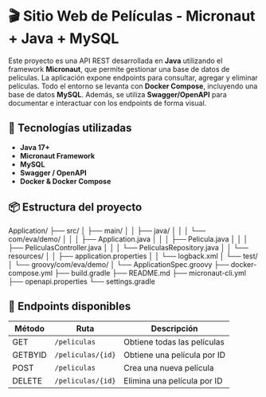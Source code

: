 # 🎬 Sitio Web de Películas - Micronaut + Java + MySQL

Este proyecto es una API REST desarrollada en **Java** utilizando el framework **Micronaut**, que permite gestionar una base de datos de películas. 
La aplicación expone endpoints para consultar, agregar y eliminar películas. 
Todo el entorno se levanta con **Docker Compose**, incluyendo una base de datos **MySQL**. 
Además, se utiliza **Swagger/OpenAPI** para documentar e interactuar con los endpoints de forma visual.


## 🚀 Tecnologías utilizadas

- **Java 17+**
- **Micronaut Framework**
- **MySQL**
- **Swagger / OpenAPI**
- **Docker & Docker Compose**


## 📦 Estructura del proyecto

Application/
├── src/
│   ├── main/
│   │   ├── java/
│   │   │   └── com/eva/demo/
│   │   │       ├── Application.java
│   │   │       ├── Pelicula.java
│   │   │       ├── PeliculasController.java
│   │   │       └── PeliculasRepository.java
│   │   └── resources/
│   │       ├── application.properties
│   │       └── logback.xml
│   └── test/
│       └── groovy/com/eva/demo/
│           └── ApplicationSpec.groovy
├── docker-compose.yml
├── build.gradle
├── README.md
├── micronaut-cli.yml
├── openapi.properties
└── settings.gradle


## 🔧 Endpoints disponibles

| Método  | Ruta                  | Descripción                       |
|---------|-----------------------|-----------------------------------|
| GET     | `/peliculas`          | Obtiene todas las películas       |
| GETBYID | `/peliculas/{id}`     | Obtiene una película por ID       |
| POST    | `/peliculas`          | Crea una nueva película           |
| DELETE  | `/peliculas/{id}`     | Elimina una película por ID       |


